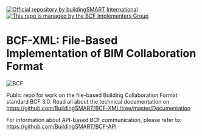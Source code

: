 [![Official repository by buildingSMART International](https://img.shields.io/badge/buildingSMART-Official%20Repository-orange.svg)](https://www.buildingsmart.org/)
[![This repo is managed by the BCF Implementers Group](https://img.shields.io/badge/-BCF%20Implementers%20Group-blue.svg)](https://img.shields.io/badge/-BCF%20Implementers%20Group-blue.svg)

BCF-XML: File-Based Implementation of BIM Collaboration Format
===

![BCF](https://github.com/BuildingSMART/BCF/blob/master/Icons/BCFicon128.png?raw=true "The BCF logo")

Public repo for work on the file-based Building Collaboration Format standard BCF 3.0.
Read all about the technical documentation on https://github.com/BuildingSMART/BCF-XML/tree/master/Documentation 

For information about API-based BCF communication, please refer to: https://github.com/BuildingSMART/BCF-API
